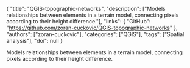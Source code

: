{
  "title": "QGIS-topographic-networks",
  "description": ["Models relationships between elements in a terrain model, connecting pixels according to their height difference."],
  "links": {
    "GitHub": "https://github.com/zoran-cuckovic/QGIS-topographic-networks"
  },
  "authors": ["zoran-cuckovic"],
  "categories": ["QGIS"],
  "tags": ["Spatial analysis"],
  "doi": null
}

<!-- Generated by csv2md.R – do not edit by hand -->

Models relationships between elements in a terrain model, connecting pixels according to their height difference.